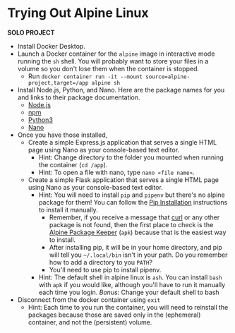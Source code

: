 # Trying Out Alpine Linux

**SOLO PROJECT**

* Install Docker Desktop.
* Launch a Docker container for the `alpine` image in interactive mode running 
  the `sh` shell. You will probably want to store your files in a volume so you
  don't lose them when the container is stopped.
  * Run 
  `docker container run -it --mount source=alpine-project,target=/app alpine sh`
* Install Node.js, Python, and Nano. Here are the
  package names for you and links to their package documentation.
  * [Node.js]
  * [npm]
  * [Python3]
  * [Nano]
* Once you have those installed,
  * Create a simple Express.js application that serves a single HTML page using
    Nano as your console-based text editor.
    * Hint: Change directory to the folder you mounted when running the 
      container (`cd /app`).
    * Hint: To open a file with nano, type `nano «file name»`.
  * Create a simple Flask application that serves a single HTML page using Nano
    as your console-based text editor.
    * Hint: You will need to install `pip` and `pipenv` but there's no alpine
      package for them! You can follow the [Pip Installation] instructions 
      to install it manually. 
      * Remember, if you receive a message that [curl] or any other package is 
         not found, then the first place to check is the [Alpine Package Keeper]
         (`apk`) because that is the easiest way to install.
      * After installing pip, it will be in your home directory, and pip
        will tell you `~/.local/bin` isn't in your path. Do you remember how to
        add a directory to you `PATH`?
      * You'll need to use pip to install pipenv.
    * Hint: The default shell in alpine linux is `ash`. You can install `bash`
      with `apk` if you would like, although you'll have to run it manually each
      time you login. *Bonus*: Change your default shell to bash
* Disconnect from the docker container using `exit`
  * Hint: Each time to you run the container, you will need to reinstall the 
    packages because those are saved only in the (ephemeral) container, and not
    the (persistent) volume.


[Node.js]: https://pkgs.alpinelinux.org/package/v3.12/main/x86/nodejs
[npm]: https://pkgs.alpinelinux.org/package/v3.12/main/x86/npm
[Python3]: https://pkgs.alpinelinux.org/package/v3.12/main/x86/python3
[Nano]: https://pkgs.alpinelinux.org/package/v3.12/main/x86/nano
[curl]: https://pkgs.alpinelinux.org/package/v3.12/main/x86/curl
[Pip Installation]: https://pip.pypa.io/en/stable/installing/
[Alpine Package Keeper]: https://pkgs.alpinelinux.org/packages?name=&branch=v3.12
